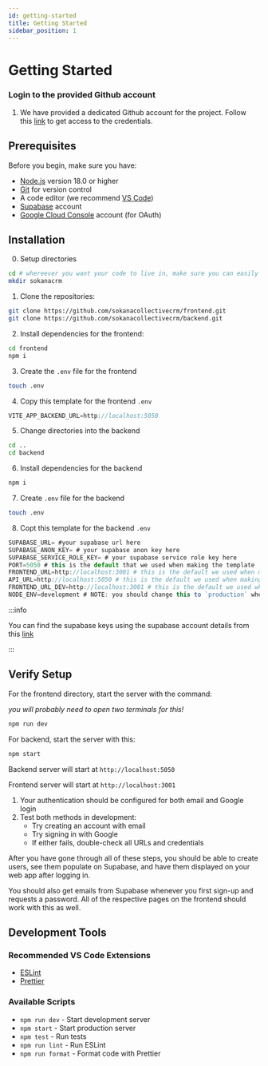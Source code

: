 ```yaml
---
id: getting-started
title: Getting Started
sidebar_position: 1
---
```


# Getting Started

### Login to the provided Github account

1. We have provided a dedicated Github account for the project. Follow this [link](https://docs.google.com/document/d/1XxuBfhTmrafgHsZHrzHwQyeqGB8e__duY9SmgVo0VEc/edit?usp=sharing) to get access to the credentials.

## Prerequisites

Before you begin, make sure you have:

- [Node.js](https://nodejs.org/) version 18.0 or higher
- [Git](https://git-scm.com/) for version control
- A code editor (we recommend [VS Code](https://code.visualstudio.com/))
- [Supabase](https://supabase.com/) account
- [Google Cloud Console](https://console.cloud.google.com/) account (for OAuth)

## Installation

0. Setup directories

```bash
cd # whereever you want your code to live in, make sure you can easily access this in the future
mkdir sokanacrm
```

1. Clone the repositories:

```bash
git clone https://github.com/sokanacollectivecrm/frontend.git
git clone https://github.com/sokanacollectivecrm/backend.git
```

2. Install dependencies for the frontend:

```bash
cd frontend
npm i
```

3. Create the `.env` file for the frontend

```bash
touch .env
```

4. Copy this template for the frontend `.env`

```javascript
VITE_APP_BACKEND_URL=http://localhost:5050
```

5. Change directories into the backend

```bash
cd ..
cd backend
```

6. Install dependencies for the backend

```bash
npm i
```

7. Create `.env` file for the backend

```bash
touch .env
```

8. Copt this template for the backend `.env`

```javascript
SUPABASE_URL= #your supabase url here
SUPABASE_ANON_KEY= # your supabase anon key here
SUPABASE_SERVICE_ROLE_KEY= # your supabase service role key here
PORT=5050 # this is the default that we used when making the template
FRONTEND_URL=http://localhost:3001 # this is the default we used when making the template
API_URL=http://localhost:5050 # this is the default we used when making the template
FRONTEND_URL_DEV=http://localhost:3001 # this is the default we used when making the template
NODE_ENV=development # NOTE: you should change this to `production` when you deploy to vercel!!!!
```
:::info

You can find the supabase keys using the supabase account details from this [link](https://docs.google.com/document/d/1XxuBfhTmrafgHsZHrzHwQyeqGB8e__duY9SmgVo0VEc/edit?usp=sharing)

:::

## Verify Setup

For the frontend directory, start the server with the command:

_you will probably need to open two terminals for this!_

```bash
npm run dev
```

For backend, start the server with this:

```bash
npm start
```

Backend server will start at `http://localhost:5050`

Frontend server will start at `http://localhost:3001`

1. Your authentication should be configured for both email and Google login
2. Test both methods in development:
   - Try creating an account with email
   - Try signing in with Google
   - If either fails, double-check all URLs and credentials

After you have gone through all of these steps, you should be able to create users, see them populate on Supabase, and have them displayed on your web app after logging in.

You should also get emails from Supabase whenever you first sign-up and requests a password. All of the respective pages on the frontend should work with this as well.

## Development Tools

### Recommended VS Code Extensions

- [ESLint](https://marketplace.visualstudio.com/items?itemName=dbaeumer.vscode-eslint)
- [Prettier](https://marketplace.visualstudio.com/items?itemName=esbenp.prettier-vscode)

### Available Scripts

- `npm run dev` - Start development server
- `npm start` - Start production server
- `npm test` - Run tests
- `npm run lint` - Run ESLint
- `npm run format` - Format code with Prettier